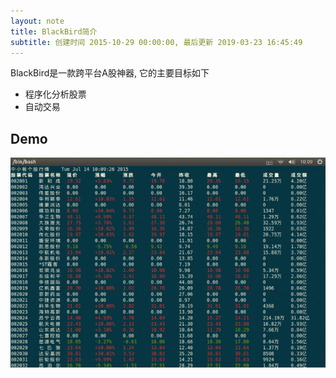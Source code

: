 ```yaml
---
layout: note
title: BlackBird简介
subtitle: 创建时间 2015-10-29 00:00:00, 最后更新 2019-03-23 16:45:49
---
```

BlackBird是一款跨平台A股神器, 它的主要目标如下

* 程序化分析股票
* 自动交易

## Demo
![demo](img/demo.gif)
